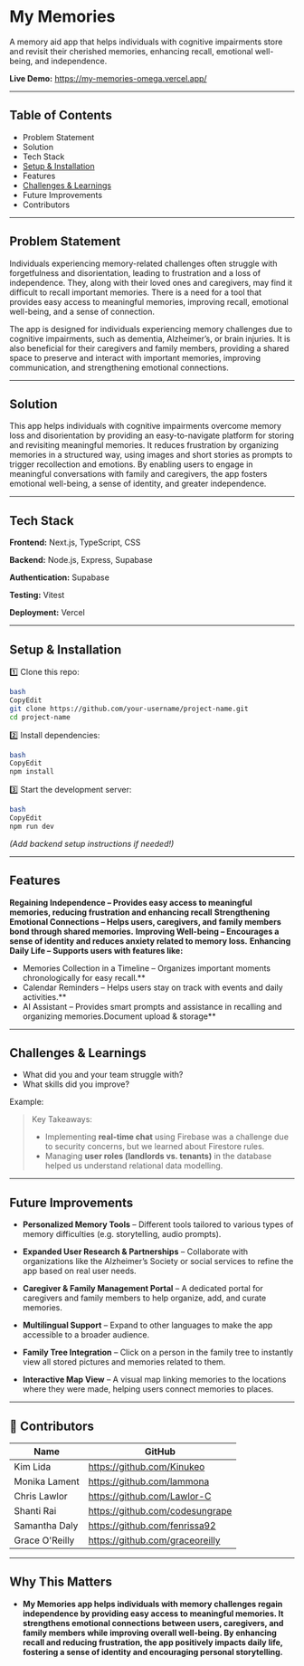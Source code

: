 # My Memories

A memory aid app that helps individuals with cognitive impairments store and revisit their cherished memories, enhancing recall, emotional well-being, and independence.

**Live Demo:** https://my-memories-omega.vercel.app/

---

## Table of Contents

- Problem Statement
- Solution
- Tech Stack
- [Setup & Installation](https://www.notion.so/Github-Template-Group-1a0e1fab09da80948d59caa3ae973ffe?pvs=21)
- Features
- [Challenges & Learnings](https://www.notion.so/Github-Template-Group-1a0e1fab09da80948d59caa3ae973ffe?pvs=21)
- Future Improvements
- Contributors

---

## Problem Statement
Individuals experiencing memory-related challenges often struggle with forgetfulness and disorientation, leading to frustration and a loss of independence. They, along with their loved ones and caregivers, may find it difficult to recall important memories. There is a need for a tool that provides easy access to meaningful memories, improving recall, emotional well-being, and a sense of connection.

The app is designed for individuals experiencing memory challenges due to cognitive impairments, such as dementia, Alzheimer’s, or brain injuries. It is also beneficial for their caregivers and family members, providing a shared space to preserve and interact with important memories, improving communication, and strengthening emotional connections.

---

## Solution

This app helps individuals with cognitive impairments overcome memory loss and disorientation by providing an easy-to-navigate platform for storing and revisiting meaningful memories. It reduces frustration by organizing memories in a structured way, using images and short stories as prompts to trigger recollection and emotions. By enabling users to engage in meaningful conversations with family and caregivers, the app fosters emotional well-being, a sense of identity, and greater independence.

---

## Tech Stack

**Frontend:** Next.js, TypeScript, CSS

**Backend:** Node.js, Express, Supabase

**Authentication:** Supabase

**Testing:** Vitest

**Deployment:** Vercel

---

## Setup & Installation

1️⃣ Clone this repo:

```bash
bash
CopyEdit
git clone https://github.com/your-username/project-name.git
cd project-name

```

2️⃣ Install dependencies:

```bash
bash
CopyEdit
npm install

```

3️⃣ Start the development server:

```bash
bash
CopyEdit
npm run dev

```

*(Add backend setup instructions if needed!)*

---

## Features
**Regaining Independence – Provides easy access to meaningful memories, reducing frustration and enhancing recall**
**Strengthening Emotional Connections – Helps users, caregivers, and family members bond through shared memories.** 
**Improving Well-being – Encourages a sense of identity and reduces anxiety related to memory loss.**
**Enhancing Daily Life – Supports users with features like:**

- Memories Collection in a Timeline – Organizes important moments chronologically for easy recall.**
- Calendar Reminders – Helps users stay on track with events and daily activities.**
- AI Assistant – Provides smart prompts and assistance in recalling and organizing memories.Document upload & storage**

---

## Challenges & Learnings

- What did you and your team struggle with?
- What skills did you improve?

Example:

> Key Takeaways:
> 
> - Implementing **real-time chat** using Firebase was a challenge due to security concerns, but we learned about Firestore rules.
> - Managing **user roles (landlords vs. tenants)** in the database helped us understand relational data modelling.

---

## Future Improvements

- **Personalized Memory Tools** – Different tools tailored to various types of memory difficulties (e.g. storytelling, audio prompts).

- **Expanded User Research & Partnerships** – Collaborate with organizations like the Alzheimer’s Society or social services to refine the app based on real user needs.

- **Caregiver & Family Management Portal** – A dedicated portal for caregivers and family members to help organize, add, and curate memories.

- **Multilingual Support** – Expand to other languages to make the app accessible to a broader audience.
  
- **Family Tree Integration** – Click on a person in the family tree to instantly view all stored pictures and memories related to them.

- **Interactive Map View** – A visual map linking memories to the locations where they were made, helping users connect memories to places.

---

## 👥 Contributors

| Name |  GitHub |
| --- |  --- |
| Kim Lida |  https://github.com/Kinukeo |
| Monika Lament | https://github.com/lammona |
| Chris Lawlor |  https://github.com/Lawlor-C |
| Shanti Rai | https://github.com/codesungrape |
| Samantha Daly | https://github.com/fenrissa92 |
| Grace O'Reilly | https://github.com/graceoreilly |

---

## Why This Matters

- **My Memories app helps individuals with memory challenges regain independence by providing easy access to meaningful memories. It strengthens emotional connections between users, caregivers, and family members while improving overall well-being. By enhancing recall and reducing frustration, the app positively impacts daily life, fostering a sense of identity and encouraging personal storytelling.**

